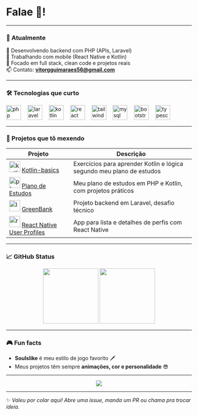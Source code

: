 <h1 align="left">Falae 👋!</h1>

---

### 🧠 Atualmente

🚀 Desenvolvendo backend com PHP (APIs, Laravel)  
📱 Trabalhando com mobile (React Native e Kotlin)  
🎯 Focado em full stack, clean code e projetos reais  
📫 Contato: **vitorgguimaraes56@gmail.com**  

---

### 🛠️ Tecnologias que curto

<div align="left">
  <img src="https://skillicons.dev/icons?i=php" height="40" alt="php" />
  <img width="10" />
  <img src="https://skillicons.dev/icons?i=laravel" height="40" alt="laravel" />
  <img width="10" />
  <img src="https://skillicons.dev/icons?i=kotlin" height="40" alt="kotlin" />
  <img width="10" />
  <img src="https://skillicons.dev/icons?i=react" height="40" alt="react native" />
  <img width="10" />
  <img src="https://skillicons.dev/icons?i=tailwind" height="40" alt="tailwind" />
  <img width="10" />
  <img src="https://skillicons.dev/icons?i=mysql" height="40" alt="mysql" />
  <img width="10" />
  <img src="https://skillicons.dev/icons?i=bootstrap" height="40" alt="bootstrap" />
  <img width="10" />
  <img src="https://skillicons.dev/icons?i=ts" height="40" alt="typescript" />
</div>

---

### 🚀 Projetos que tô mexendo

| Projeto         | Descrição                                                                 |
|----------------|---------------------------------------------------------------------------|
| <img src="https://skillicons.dev/icons?i=kotlin" height="30" alt="kotlin" /> [Kotlin-basics](https://github.com/VitorVts/kotlin-basics)       | Exercícios para aprender Kotlin e lógica segundo meu plano de estudos |
| <img src="https://skillicons.dev/icons?i=php" height="30" alt="php" /> [Plano de Estudos](https://github.com/VitorVts/Plano-Estudos-PHP-Kotlin)       | Meu plano de estudos em PHP e Kotlin, com projetos práticos |
| <img src="https://skillicons.dev/icons?i=laravel" height="30" alt="laravel" /> [GreenBank](https://github.com/VitorVts/GreenBank) | Projeto backend em Laravel, desafio técnico |
| <img src="https://skillicons.dev/icons?i=react" height="30" alt="react native" /> [React Native User Profiles](https://github.com/VitorVts/ReactNativeUserProfiles) | App para lista e detalhes de perfis com React Native |

---

### 📈 GitHub Status

<div align="center">
  <img src="https://streak-stats.demolab.com?user=VitorVts&locale=pt-br&mode=daily&theme=tokyonight&hide_border=true&border_radius=5" height="150" />
  <img src="https://github-readme-stats.vercel.app/api/top-langs?username=VitorVts&locale=pt-br&hide_title=true&layout=compact&card_width=320&langs_count=10&theme=tokyonight&hide_border=true" height="150" />
</div>

---

### 🎮 Fun facts

- **Soulslike** é meu estilo de jogo favorito 🗡️  
- Meus projetos têm sempre **animações, cor e personalidade** 😎  

---

<p align="center">
  <img src="https://readme-typing-svg.herokuapp.com?font=Fira+Code&pause=2000&color=FF3D57&center=true&vCenter=true&width=435&lines=Keep+coding...;Style+with+darkness...;Deploy+with+passion." />
</p>

---

✨ *Valeu por colar aqui! Abre uma issue, manda um PR ou chama pra trocar ideia.*
